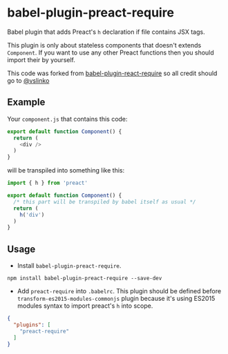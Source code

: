 # babel-plugin-preact-require

Babel plugin that adds Preact's `h` declaration if file contains JSX tags.

This plugin is only about stateless components that doesn't extends `Component`.
If you want to use any other Preact functions then you should import their by yourself.

This code was forked from [babel-plugin-react-require](https://github.com/vslinko/babel-plugin-react-require)
so all credit should go to [@vslinko](https://twitter.com/vslinko)

## Example

Your `component.js` that contains this code:

```js
export default function Component() {
  return (
    <div />
  )
}
```

will be transpiled into something like this:

```js
import { h } from 'preact'

export default function Component() {
  /* this part will be transpiled by babel itself as usual */
  return (
    h('div')
  )
}
```

## Usage

* Install `babel-plugin-preact-require`.

```
npm install babel-plugin-preact-require --save-dev
```

* Add `preact-require` into `.babelrc`. This plugin should be defined before `transform-es2015-modules-commonjs` plugin because it's using ES2015 modules syntax to import preact's `h` into scope.

```json
{
  "plugins": [
    "preact-require"
  ]
}
```
